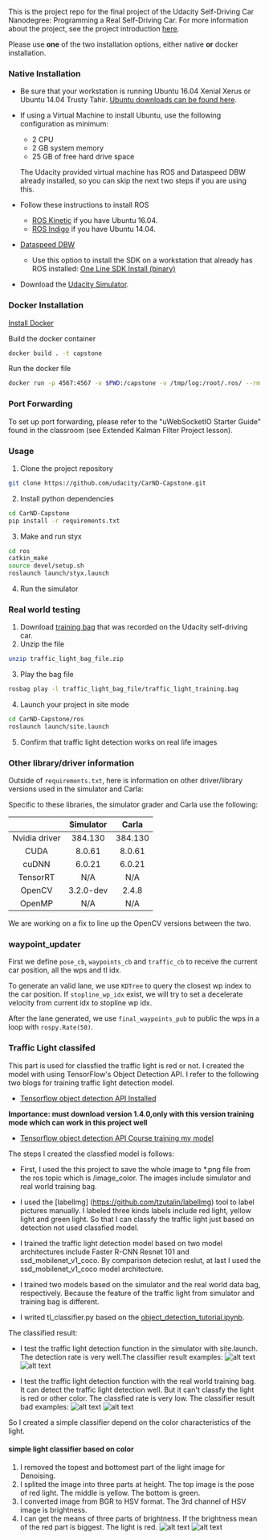 This is the project repo for the final project of the Udacity Self-Driving Car Nanodegree: Programming a Real Self-Driving Car. For more information about the project, see the project introduction [here](https://classroom.udacity.com/nanodegrees/nd013/parts/6047fe34-d93c-4f50-8336-b70ef10cb4b2/modules/e1a23b06-329a-4684-a717-ad476f0d8dff/lessons/462c933d-9f24-42d3-8bdc-a08a5fc866e4/concepts/5ab4b122-83e6-436d-850f-9f4d26627fd9).

Please use **one** of the two installation options, either native **or** docker installation.

### Native Installation

* Be sure that your workstation is running Ubuntu 16.04 Xenial Xerus or Ubuntu 14.04 Trusty Tahir. [Ubuntu downloads can be found here](https://www.ubuntu.com/download/desktop).
* If using a Virtual Machine to install Ubuntu, use the following configuration as minimum:
  * 2 CPU
  * 2 GB system memory
  * 25 GB of free hard drive space

  The Udacity provided virtual machine has ROS and Dataspeed DBW already installed, so you can skip the next two steps if you are using this.

* Follow these instructions to install ROS
  * [ROS Kinetic](http://wiki.ros.org/kinetic/Installation/Ubuntu) if you have Ubuntu 16.04.
  * [ROS Indigo](http://wiki.ros.org/indigo/Installation/Ubuntu) if you have Ubuntu 14.04.
* [Dataspeed DBW](https://bitbucket.org/DataspeedInc/dbw_mkz_ros)
  * Use this option to install the SDK on a workstation that already has ROS installed: [One Line SDK Install (binary)](https://bitbucket.org/DataspeedInc/dbw_mkz_ros/src/81e63fcc335d7b64139d7482017d6a97b405e250/ROS_SETUP.md?fileviewer=file-view-default)
* Download the [Udacity Simulator](https://github.com/udacity/CarND-Capstone/releases).

### Docker Installation
[Install Docker](https://docs.docker.com/engine/installation/)

Build the docker container
```bash
docker build . -t capstone
```

Run the docker file
```bash
docker run -p 4567:4567 -v $PWD:/capstone -v /tmp/log:/root/.ros/ --rm -it capstone
```

### Port Forwarding
To set up port forwarding, please refer to the "uWebSocketIO Starter Guide" found in the classroom (see Extended Kalman Filter Project lesson).

### Usage

1. Clone the project repository
```bash
git clone https://github.com/udacity/CarND-Capstone.git
```

2. Install python dependencies
```bash
cd CarND-Capstone
pip install -r requirements.txt
```
3. Make and run styx
```bash
cd ros
catkin_make
source devel/setup.sh
roslaunch launch/styx.launch
```
4. Run the simulator

### Real world testing
1. Download [training bag](https://s3-us-west-1.amazonaws.com/udacity-selfdrivingcar/traffic_light_bag_file.zip) that was recorded on the Udacity self-driving car.
2. Unzip the file
```bash
unzip traffic_light_bag_file.zip
```
3. Play the bag file
```bash
rosbag play -l traffic_light_bag_file/traffic_light_training.bag
```
4. Launch your project in site mode
```bash
cd CarND-Capstone/ros
roslaunch launch/site.launch
```
5. Confirm that traffic light detection works on real life images

### Other library/driver information
Outside of `requirements.txt`, here is information on other driver/library versions used in the simulator and Carla:

Specific to these libraries, the simulator grader and Carla use the following:

|        | Simulator | Carla  |
| :-----------: |:-------------:| :-----:|
| Nvidia driver | 384.130 | 384.130 |
| CUDA | 8.0.61 | 8.0.61 |
| cuDNN | 6.0.21 | 6.0.21 |
| TensorRT | N/A | N/A |
| OpenCV | 3.2.0-dev | 2.4.8 |
| OpenMP | N/A | N/A |

We are working on a fix to line up the OpenCV versions between the two.

### waypoint_updater
First we define `pose_cb`, `waypoints_cb` and `traffic_cb` to receive the current car position, all the wps and tl idx.

To generate an valid lane, we use `KDTree` to query the closest wp index to the car position. If 
`stopline_wp_idx` exist, we will try to set a decelerate velocity from current idx to stopline wp idx.

After the lane generated, we use `final_waypoints_pub` to public the wps in a loop with `rospy.Rate(50)`.

### Traffic Light classifed 
This part is used for classfied the traffic light is red or not. I created the model with using TensorFlow's Object Detection API. I refer to the following two blogs for training traffic light detection model.
* [Tensorflow object detection API Installed](https://www.cnblogs.com/zongfa/p/9662832.html)

**Importance: must download version 1.4.0,only with this version training mode which can work in this project well** 
* [Tensorflow object detection API Course training my model](https://www.cnblogs.com/zongfa/p/9663649.html)

The steps I created the classfied model is follows:
* First, I used the this project to save the whole image to *.png file from the ros topic which is /image_color. The images include simulator and real world training bag.

* I used the [labelImg] (https://github.com/tzutalin/labelImg) tool to label pictures manually. I labeled three kinds labels include red light, yellow light and green light. So that I can classfy the traffic light just based on detection not used classfied model. 

* I trained the traffic light detection model based on two model architectures include Faster R-CNN
Resnet 101 and ssd_mobilenet_v1_coco. By comparison detecion reslut, at last I used the ssd_mobilenet_v1_coco model architecture.

* I trained two models based on the simulator and the real world data bag, respectively. Because the feature of the traffic light from simulator and training bag is different.

* I writed tl_classifier.py based on the [object_detection_tutorial.ipynb](https://github.com/tensorflow/models/tree/master/research/object_detection).

The classified result:
* I test the traffic light detection function in the simulator with site.launch. The detection rate is very well.The classifier result examples:
![alt text](./imgs/red_sim.png "red")
![alt text](./imgs/green_sim.png "green")

* I test the traffic light detection function with the real world training bag. It can detect the traffic light detection well. But it can't classfy the light is red or other color. The classfied rate is very low. The classifier result bad examples:
![alt text](./imgs/red_real.png "red")
![alt text](./imgs/green_real.png "green")

So I created a simple classifier depend on the color characteristics of the light. 

#### simple light classifier based on color
1. I removed the topest and bottomest part of the light image for Denoising.
2. I splited the image into three parts at height. The top image is the pose of red light. The middle is yellow. The bottom is green.
3. I converted image from BGR to HSV format. The 3rd channel of HSV image is brightness. 
4. I can get the means of three parts of brightness. If the brightness mean of the red part is biggest. The light is red.
![alt text](./imgs/red_site_op.jpeg "red")
![alt text](./imgs/green_site_op.jpeg "green")
